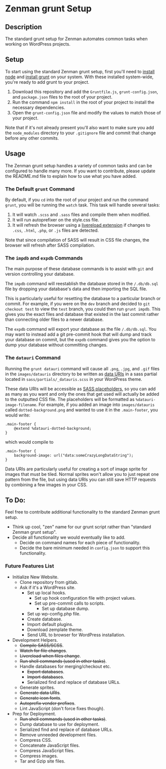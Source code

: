 # Zenman grunt Setup
## Description
The standard grunt setup for Zenman automates common tasks when working on WordPress projects.

## Setup
To start using the standard Zenman grunt setup, first you'll need to [install node](http://nodejs.org/) and [install grunt](http://gruntjs.com/getting-started#working-with-an-existing-grunt-project) on your system. With these installed system-wide, you're ready to add grunt to your project.

1. Download this repository and add the ``Gruntfile.js``, ``grunt-config.json``, and ``package.json`` files to the root of your project.
2. Run the command ``npm install`` in the root of your project to install the necessary dependencies.
3. Open the ``grunt-config.json`` file and modify the values to match those of your project.

Note that if it's not already present you'll also want to make sure you add the  ``node_modules`` directory to your ``.gitignore`` file and commit that change before any other commits.

## Usage
The Zenman grunt setup handles a variety of common tasks and can be configured to handle many more. If you want to contribute, please update the README.md file to explain how to use what you have added.

### The Default ``grunt`` Command
By default, if you ``cd`` into the root of your project and run the command ``grunt``, you will be running the ``watch`` task. This task will handle several tasks:

1. It will watch ``.scss`` and ``.sass`` files and compile them when modified.
2. It will run autoprefixer on the style.css file.
3. It will refresh the browser using a [livereload extension](http://feedback.livereload.com/knowledgebase/articles/86242-how-do-i-install-and-use-the-browser-extensions-) if changes to ``.css``, ``.html``, ``.php``, or ``.js`` files are detected.

Note that since compilation of SASS will result in CSS file changes, the browser will refresh after SASS compilation.

### The ``impdb`` and ``expdb`` Commands
The main purpose of these database commands is to assist with ``git`` and version controlling your database.

The ``impdb`` command will reestablish the database stored in the ``/.db/db.sql`` file by dropping your database's data and then importing the SQL file.

This is particularly useful for resetting the database to a particular branch or commit. For example, if you were on the ``dev`` branch and decided to ``git checkout test`` to view the ``test`` branch, you could then run ``grunt impdb``. This gives you the exact files and database that existed in the last commit rather than connecting older files to a newer database.

The ``expdb`` command will export your database as the file ``/.db/db.sql``. You may want to instead add a git pre-commit hook that will dump and track your database on commit, but the ``expdb`` command gives you the option to dump your database without committing changes.

### The ``datauri`` Command
Running the ``grunt datauri`` command will cause all ``.png``, ``.jpg``, and ``.gif`` files in the ``images/datauris`` directory to be written as [data URIs](http://css-tricks.com/data-uris/) in a sass partial located in ``sass/partials/_datauris.scss`` in your WordPress theme.

These data URIs will be accessible as [SASS placeholders](http://sass-lang.com/documentation/file.SASS_REFERENCE.html#placeholder_selectors_), so you can add as many as you want and only the ones that get used will actually be added to the outputted CSS file. The placeholders will be formatted as ``%datauri-image-filename``. For example, if you added an image into ``images/datauris`` called ``dotted-background.png`` and wanted to use it in the ``.main-footer``, you would write:

    .main-footer {
        @extend %datauri-dotted-background;
    }
which would compile to

    .main-footer {
        background-image: url("data:someCrazyLongDataString");
    }

Data URIs are particularly useful for creating a sort of image sprite for images that must be tiled. Normal sprites won't allow you to just repeat one pattern from the file, but using data URIs you can still save HTTP requests by combining a few images in your CSS.

## To Do:
Feel free to contribute additional functionality to the standard Zenman grunt setup.

- Think up cool, "zen" name for our grunt script rather than "standard Zenman grunt setup".
- Decide all functionality we would eventually like to add.
    - Decide on command names for each piece of functionality.
    - Decide the bare minimum needed in ``config.json`` to support this functionality.

### Future Features List
- Initialize New Website.
    -  Clone repository from gitlab.
    -  Ask if it's a WordPress site.
        -  Set up local hooks.
            - Set up hook configuration file with project values.
            - Set up pre-commit calls to scripts.
                - Set up database dump.
        - Set up wp-config.php file.
        - Create database.
        - Import default plugins.
        - Download zemplate theme.
        - Send URL to browser for WordPress installation.
- Development Helpers.
    - ~~Compile SASS/SCSS~~.
    - ~~Watch for file changes~~.
    - ~~Livereload when files change~~.
    - ~~Run shell commands (used in other tasks)~~.
    - Handle databases for merging/checkout etc.
        - ~~Export databases~~.
        - ~~Import databases~~.
        - Serialized find and replace of database URLs.
    - Generate sprites.
    - ~~Generate data URIs~~.
    - ~~Generate icon fonts~~.
    - ~~Autoprefix vender prefixes~~.
    - Lint JavaScript (don't force fixes though).
- Prep for Deployment.
    - ~~Run shell commands (used in other tasks)~~.
    - Dump database to use for deployment.
    - Serialized find and replace of database URLs.
    - Remove unneeded development files.
    - Compress CSS.
    - Concatenate JavaScript files.
    - Compress JavaScript files.
    - Compress images.
    - Tar and Gzip site files.